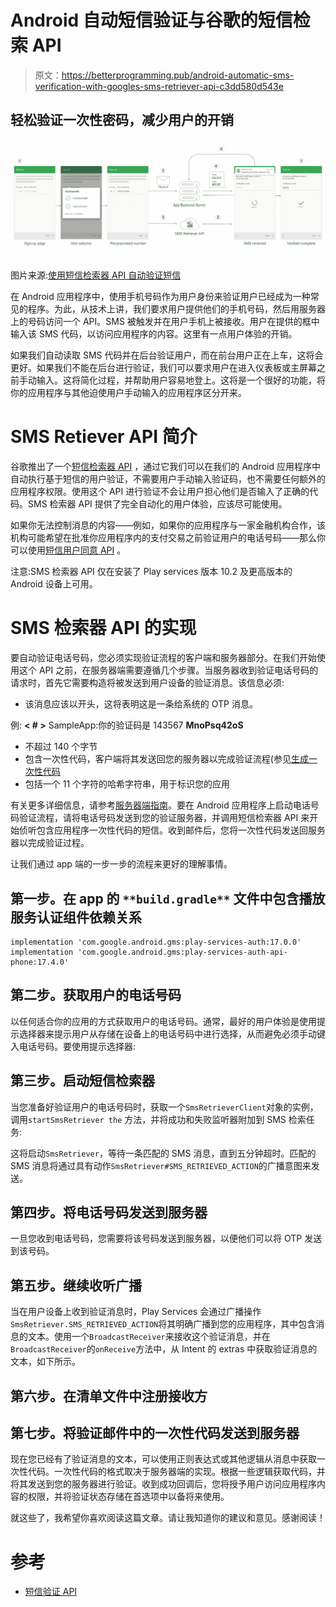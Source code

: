 # Android 自动短信验证与谷歌的短信检索 API

> 原文：<https://betterprogramming.pub/android-automatic-sms-verification-with-googles-sms-retriever-api-c3dd580d543e>

## 轻松验证一次性密码，减少用户的开销

![](img/92117159d4807cfc80c9650d69496dbd.png)

图片来源:[使用短信检索器 API 自动验证短信](https://developers.google.com/identity/sms-retriever/overview)

在 Android 应用程序中，使用手机号码作为用户身份来验证用户已经成为一种常见的程序。为此，从技术上讲，我们要求用户提供他们的手机号码，然后用服务器上的号码访问一个 API。SMS 被触发并在用户手机上被接收。用户在提供的框中输入该 SMS 代码，以访问应用程序的内容。这里有一点用户体验的开销。

如果我们自动读取 SMS 代码并在后台验证用户，而在前台用户正在上车，这将会更好。如果我们不能在后台进行验证，我们可以要求用户在进入仪表板或主屏幕之前手动输入。这将简化过程，并帮助用户容易地登上。这将是一个很好的功能，将你的应用程序与其他迫使用户手动输入的应用程序区分开来。

# SMS Retiever API 简介

谷歌推出了一个[短信检索器 API](https://developers.google.com/identity/sms-retriever/?utm_campaign=auth_update_smsretrieverapi_080117&utm_source=gdev&utm_medium=yt-desc) ，通过它我们可以在我们的 Android 应用程序中自动执行基于短信的用户验证，不需要用户手动输入验证码，也不需要任何额外的应用程序权限。使用这个 API 进行验证不会让用户担心他们是否输入了正确的代码。SMS 检索器 API 提供了完全自动化的用户体验，应该尽可能使用。

如果你无法控制消息的内容——例如，如果你的应用程序与一家金融机构合作，该机构可能希望在批准你应用程序内的支付交易之前验证用户的电话号码——那么你可以使用[短信用户同意 API](https://developers.google.com/identity/sms-retriever/user-consent/overview) 。

注意:SMS 检索器 API 仅在安装了 Play services 版本 10.2 及更高版本的 Android 设备上可用。

# SMS 检索器 API 的实现

要自动验证电话号码，您必须实现验证流程的客户端和服务器部分。在我们开始使用这个 API 之前，在服务器端需要遵循几个步骤。当服务器收到验证电话号码的请求时，首先它需要构造将被发送到用户设备的验证消息。该信息必须:

*   该消息应该以开头，这将表明这是一条给系统的 OTP 消息。

例: **< # >** SampleApp:你的验证码是 143567
**MnoPsq42oS**

*   不超过 140 个字节
*   包含一次性代码，客户端将其发送回您的服务器以完成验证流程(参见[生成一次性代码](https://developers.google.com/identity/sms-retriever/verify#generating_a_one-time_code)
*   包括一个 11 个字符的哈希字符串，用于标识您的应用

有关更多详细信息，请参考[服务器端指南](https://developers.google.com/identity/sms-retriever/verify)。要在 Android 应用程序上启动电话号码验证流程，请将电话号码发送到您的验证服务器，并调用短信检索器 API 来开始侦听包含应用程序一次性代码的短信。收到邮件后，您将一次性代码发送回服务器以完成验证过程。

让我们通过 app 端的一步一步的流程来更好的理解事情。

## 第一步。**在 app 的** `**build.gradle**` **文件**中包含播放服务认证组件依赖关系

```
implementation 'com.google.android.gms:play-services-auth:17.0.0'
implementation 'com.google.android.gms:play-services-auth-api-phone:17.4.0'
```

## 第二步。获取用户的电话号码

以任何适合你的应用的方式获取用户的电话号码。通常，最好的用户体验是使用提示选择器来提示用户从存储在设备上的电话号码中进行选择，从而避免必须手动键入电话号码。要使用提示选择器:

## 第三步。启动短信检索器

当您准备好验证用户的电话号码时，获取一个`SmsRetrieverClient`对象的实例，调用`startSmsRetriever the` 方法，并将成功和失败监听器附加到 SMS 检索任务:

这将启动`SmsRetriever`，等待一条匹配的 SMS 消息，直到五分钟超时。匹配的 SMS 消息将通过具有动作`SmsRetriever#SMS_RETRIEVED_ACTION`的广播意图来发送。

## 第四步。将电话号码发送到服务器

一旦您收到电话号码，您需要将该号码发送到服务器，以便他们可以将 OTP 发送到该号码。

## 第五步。继续收听广播

当在用户设备上收到验证消息时，Play Services 会通过广播操作`SmsRetriever.SMS_RETRIEVED_ACTION`将其明确广播到您的应用程序，其中包含消息的文本。使用一个`BroadcastReceiver`来接收这个验证消息，并在`BroadcastReceiver`的`onReceive`方法中，从 Intent 的 extras 中获取验证消息的文本，如下所示。

## 第六步。在清单文件中注册接收方

## 第七步。将验证邮件中的一次性代码发送到服务器

现在您已经有了验证消息的文本，可以使用正则表达式或其他逻辑从消息中获取一次性代码。一次性代码的格式取决于服务器端的实现。根据一些逻辑获取代码，并将其发送到您的服务器进行验证。收到成功回调后，您将授予用户访问应用程序内容的权限，并将验证状态存储在首选项中以备将来使用。

就这些了，我希望你喜欢阅读这篇文章。请让我知道你的建议和意见。感谢阅读！

# 参考

*   [短信验证 API](https://developers.google.com/identity/sms-retriever/?utm_campaign=auth_update_smsretrieverapi_080117&utm_source=gdev&utm_medium=yt-desc)